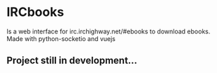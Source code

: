 # IRCbooks
Is a web interface for irc.irchighway.net/#ebooks to download ebooks.
Made with python-socketio and vuejs

## Project still in development...